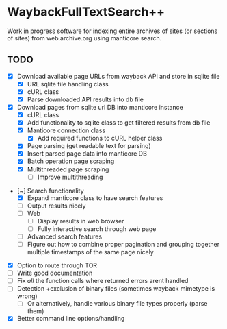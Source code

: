 # WaybackFullTextSearch++
Work in progress software for indexing entire archives of sites (or sections of sites) from web.archive.org using manticore search.

## TODO
- [X] Download available page URLs from wayback API and store in sqlite file
  - [X] URL sqlite file handling class
  - [X] cURL class
  - [X] Parse downloaded API results into db file
- [X] Download pages from sqlite url DB into manticore instance
  - [X] cURL class
  - [X] Add functionality to sqlite class to get filtered results from db file 
  - [X] Manticore connection class
    - [X] Add required functions to cURL helper class
  - [X] Page parsing (get readable text for parsing)
  - [X] Insert parsed page data into manticore DB
  - [X] Batch operation page scraping
  - [X] Multithreaded page scraping
    - [ ] Improve multithreading
- [~] Search functionality
  - [X] Expand manticore class to have search features
  - [ ] Output results nicely
  - [ ] Web
    - [ ] Display results in web browser
    - [ ] Fully interactive search through web page
  - [ ] Advanced search features
  - [ ] Figure out how to combine proper pagination and grouping together multiple timestamps of the same page nicely
- [X] Option to route through TOR
- [ ] Write good documentation
- [ ] Fix *all* the function calls where returned errors arent handled
- [ ] Detection +exclusion of binary files (sometimes wayback mimetype is wrong)
  - [ ] Or alternatively, handle various binary file types properly (parse them)
- [X] Better command line options/handling
